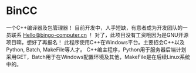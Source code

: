 # BinCC
一个C++编译器及包管理器！
目前开发中，人手短缺，有意者成为开发团队的一员联系 Hello@bingo-computer.cn ！
对了，此项目没有工资哦因为是GNU开源项目嘛，想好了再报名！
此程序使用C++在Windows平台。主要招会C++以及Python, Batch, MakeFile等人才。
C++编主程序，Python用于服务器后端计划采用GET，Batch用于在Windows配置环境及其他，MakeFile是在后续Linux系统中的。
